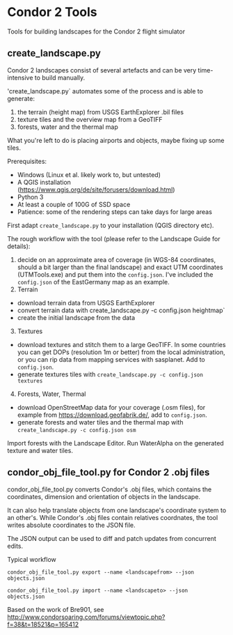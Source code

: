 # Condor 2 Tools
Tools for building landscapes for the Condor 2 flight simulator

## create_landscape.py
 
Condor 2 landscapes consist of several artefacts and can be very time-intensive to build manually. 
 
'create_landscape.py` automates some of the process and is able to generate:
1. the terrain (height map) from USGS EarthExplorer .bil files
2. texture tiles and the overview map from a GeoTIFF
3. forests, water and the thermal map 

What you're left to do is placing airports and objects, maybe fixing up some tiles.

Prerequisites:
* Windows (Linux et al. likely work to, but untested)
* A QGIS installation (https://www.qgis.org/de/site/forusers/download.html)
* Python 3
* At least a couple of 100G of SSD space
* Patience: some of the rendering steps can take days for large areas

First adapt `create_landscape.py` to your installation (QGIS directory etc).

The rough workflow with the tool (please refer to the Landscape Guide for details):
1. decide on an approximate area of coverage (in WGS-84 coordinates, should a bit larger than the final landscape) and exact UTM coordinates (UTMTools.exe) and put them into the `config.json`. I've included the `config.json` of the EastGermany map as an example.
2. Terrain 
  - download terrain data from USGS EarthExplorer
  - convert terrain data with create_landscape.py -c config.json heightmap`
  - create the initial landscape from the data
3. Textures
  - download textures and stitch them to a large GeoTIFF. In some countries you can get DOPs (resolution 1m or better) from the local administration, or you can rip data from mapping services with sasplanet. Add to `config.json`.
  - generate textures tiles with `create_landscape.py -c config.json textures`
4. Forests, Water, Thermal
  - download OpenStreetMap data for your coverage (.osm files), for example from https://download.geofabrik.de/, add to `config.json`.
  - generate forests and water tiles and the thermal map with `create_landscape.py -c config.json osm`

Import forests with the Landscape Editor. Run WaterAlpha on the generated texture and water tiles.

## condor_obj_file_tool.py for Condor 2 .obj files
condor_obj_file_tool.py converts Condor's .obj files, which contains the coordinates, dimension and orientation of objects in the landscape. 

It can also help translate objects from one landscape's coordinate system to an other's. While Condor's .obj files contain relatives coordnates, the tool writes absolute coordinates to the JSON file.

The JSON output can be used to diff and patch updates from concurrent edits.

Typical workflow

`condor_obj_file_tool.py export --name <landscapefrom> --json objects.json`

`condor_obj_file_tool.py import --name <landscapeto> --json objects.json`
 
Based on the work of Bre901, see http://www.condorsoaring.com/forums/viewtopic.php?f=38&t=18521&p=165412
